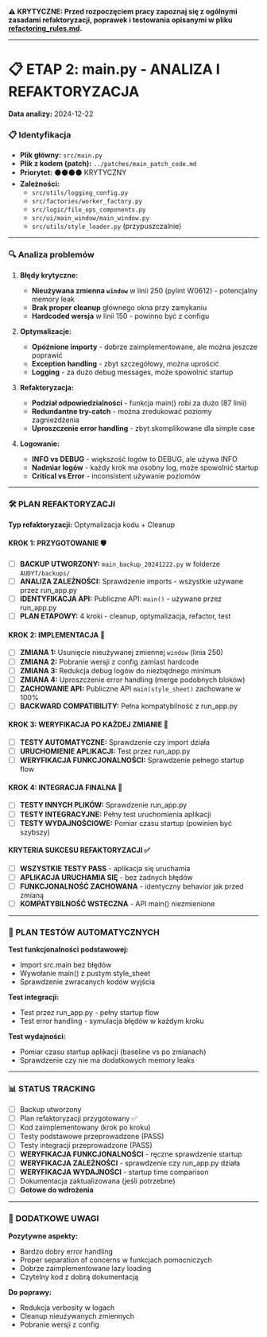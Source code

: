 **⚠️ KRYTYCZNE: Przed rozpoczęciem pracy zapoznaj się z ogólnymi zasadami refaktoryzacji, poprawek i testowania opisanymi w pliku [refactoring_rules.md](../_BASE_/refactoring_rules.md).**

---

# 📋 ETAP 2: main.py - ANALIZA I REFAKTORYZACJA

**Data analizy:** 2024-12-22

### 📋 Identyfikacja

- **Plik główny:** `src/main.py`
- **Plik z kodem (patch):** `../patches/main_patch_code.md`
- **Priorytet:** ⚫⚫⚫⚫ KRYTYCZNY
- **Zależności:**
  - `src/utils/logging_config.py`
  - `src/factories/worker_factory.py`
  - `src/logic/file_ops_components.py`
  - `src/ui/main_window/main_window.py`
  - `src/utils/style_loader.py` (przypuszczalnie)

---

### 🔍 Analiza problemów

1. **Błędy krytyczne:**

   - **Nieużywana zmienna `window`** w linii 250 (pylint W0612) - potencjalny memory leak
   - **Brak proper cleanup** głównego okna przy zamykaniu
   - **Hardcoded wersja** w linii 150 - powinno być z configu

2. **Optymalizacje:**

   - **Opóźnione importy** - dobrze zaimplementowane, ale można jeszcze poprawić
   - **Exception handling** - zbyt szczegółowy, można uprościć
   - **Logging** - za dużo debug messages, może spowolnić startup

3. **Refaktoryzacja:**

   - **Podział odpowiedzialności** - funkcja main() robi za dużo (87 linii)
   - **Redundantne try-catch** - można zredukować poziomy zagnieżdżenia
   - **Uproszczenie error handling** - zbyt skomplikowane dla simple case

4. **Logowanie:**
   - **INFO vs DEBUG** - większość logów to DEBUG, ale używa INFO
   - **Nadmiar logów** - każdy krok ma osobny log, może spowolnić startup
   - **Critical vs Error** - inconsistent używanie poziomów

---

### 🛠️ PLAN REFAKTORYZACJI

**Typ refaktoryzacji:** Optymalizacja kodu + Cleanup

#### KROK 1: PRZYGOTOWANIE 🛡️

- [ ] **BACKUP UTWORZONY:** `main_backup_20241222.py` w folderze `AUDYT/backups/`
- [ ] **ANALIZA ZALEŻNOŚCI:** Sprawdzenie imports - wszystkie używane przez run_app.py
- [ ] **IDENTYFIKACJA API:** Publiczne API: `main()` - używane przez run_app.py
- [ ] **PLAN ETAPOWY:** 4 kroki - cleanup, optymalizacja, refactor, test

#### KROK 2: IMPLEMENTACJA 🔧

- [ ] **ZMIANA 1:** Usunięcie nieużywanej zmiennej `window` (linia 250)
- [ ] **ZMIANA 2:** Pobranie wersji z config zamiast hardcode
- [ ] **ZMIANA 3:** Redukcja debug logów do niezbędnego minimum
- [ ] **ZMIANA 4:** Uproszczenie error handling (merge podobnych bloków)
- [ ] **ZACHOWANIE API:** Publiczne API `main(style_sheet)` zachowane w 100%
- [ ] **BACKWARD COMPATIBILITY:** Pełna kompatybilność z run_app.py

#### KROK 3: WERYFIKACJA PO KAŻDEJ ZMIANIE 🧪

- [ ] **TESTY AUTOMATYCZNE:** Sprawdzenie czy import działa
- [ ] **URUCHOMIENIE APLIKACJI:** Test przez run_app.py
- [ ] **WERYFIKACJA FUNKCJONALNOŚCI:** Sprawdzenie pełnego startup flow

#### KROK 4: INTEGRACJA FINALNA 🔗

- [ ] **TESTY INNYCH PLIKÓW:** Sprawdzenie run_app.py
- [ ] **TESTY INTEGRACYJNE:** Pełny test uruchomienia aplikacji
- [ ] **TESTY WYDAJNOŚCIOWE:** Pomiar czasu startup (powinien być szybszy)

#### KRYTERIA SUKCESU REFAKTORYZACJI ✅

- [ ] **WSZYSTKIE TESTY PASS** - aplikacja się uruchamia
- [ ] **APLIKACJA URUCHAMIA SIĘ** - bez żadnych błędów
- [ ] **FUNKCJONALNOŚĆ ZACHOWANA** - identyczny behavior jak przed zmianą
- [ ] **KOMPATYBILNOŚĆ WSTECZNA** - API main() niezmienione

---

### 🧪 PLAN TESTÓW AUTOMATYCZNYCH

**Test funkcjonalności podstawowej:**

- Import src.main bez błędów
- Wywołanie main() z pustym style_sheet
- Sprawdzenie zwracanych kodów wyjścia

**Test integracji:**

- Test przez run_app.py - pełny startup flow
- Test error handling - symulacja błędów w każdym kroku

**Test wydajności:**

- Pomiar czasu startup aplikacji (baseline vs po zmianach)
- Sprawdzenie czy nie ma dodatkowych memory leaks

---

### 📊 STATUS TRACKING

- [ ] Backup utworzony
- [ ] Plan refaktoryzacji przygotowany ✅
- [ ] Kod zaimplementowany (krok po kroku)
- [ ] Testy podstawowe przeprowadzone (PASS)
- [ ] Testy integracji przeprowadzone (PASS)
- [ ] **WERYFIKACJA FUNKCJONALNOŚCI** - ręczne sprawdzenie startup
- [ ] **WERYFIKACJA ZALEŻNOŚCI** - sprawdzenie czy run_app.py działa
- [ ] **WERYFIKACJA WYDAJNOŚCI** - startup time comparison
- [ ] Dokumentacja zaktualizowana (jeśli potrzebne)
- [ ] **Gotowe do wdrożenia**

---

### 📝 DODATKOWE UWAGI

**Pozytywne aspekty:**
- Bardzo dobry error handling
- Proper separation of concerns w funkcjach pomocniczych
- Dobrze zaimplementowane lazy loading
- Czytelny kod z dobrą dokumentacją

**Do poprawy:**
- Redukcja verbosity w logach
- Cleanup nieużywanych zmiennych
- Pobranie wersji z config